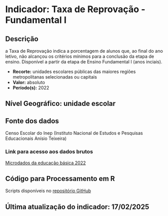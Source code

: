 # Indicador: Taxa de Reprovação - Fundamental I

## Descrição

a Taxa de Reprovação indica a porcentagem de alunos que, ao final do ano letivo, não alcançou os critérios mínimos para a conclusão da etapa de ensino. Disponível a partir da etapa de Ensino Fundamental I (anos inciais).

- **Recorte:** unidades escolares públicas das maiores regiões metropolitanas selecionadas ou capitais
- **Valor:** absoluto
- **Período(s):** 2022

## Nível Geográfico: **unidade escolar**

## Fonte dos dados
Censo Escolar do Inep (Instituto Nacional de Estudos e Pesquisas Educacionais Anísio Teixeira)

### Link para acesso aos dados brutos

[Microdados da educação básica 2022](https://www.gov.br/inep/pt-br/areas-de-atuacao/pesquisas-estatisticas-e-indicadores/censo-escolar/resultados/2022)

## Código para Processamento em R
Scripts disponíveis no [repositório GitHub](https://github.com/cem-usp/georedus)

## Última atualização do indicador: 17/02/2025
